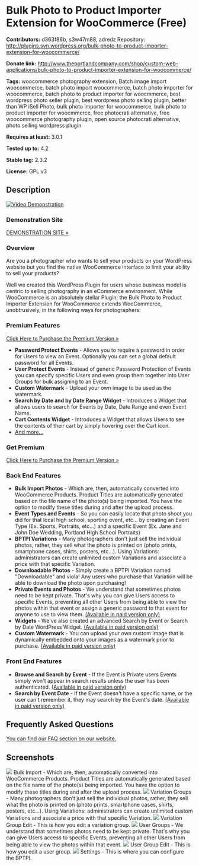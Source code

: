 # Bulk Photo to Product Importer Extension for WooCommerce (Free) #
**Contributors:** d363f86b, s3w47m88, adredz
Repository: http://plugins.svn.wordpress.org/bulk-photo-to-product-importer-extension-for-woocommerce/

**Donate link:** http://www.theportlandcompany.com/shop/custom-web-applications/bulk-photo-to-product-importer-extension-for-woocommerce/

**Tags:** woocommerce photography extension, Batch image import woocommerce, batch photo import woocommerce, batch photo importer for woocommerce, batch photo to product importer for woocmmerce, best wordpress photo seller plugin, best wordpress photo selling plugin, better than WP iSell Photo, bulk photo importer for woocommerce, bulk photo to product importer for woocmmerce, free photocrati alternative, free woocommerce photography plugin, open source photocrati alternative, photo selling wordpress plugin

**Requires at least:** 3.0.1

**Tested up to:** 4.2

**Stable tag:** 2.3.2

**License:** GPL v3

## Description ##
[![Video Demonstration](http://www.theportlandcompany.com/wp-content/uploads/2014/04/youtube-bptpi.png)](https://www.youtube.com/watch?v=l3kvxtgFmx4)

### Demonstration Site ###
[DEMONSTRATION SITE »](http://bptpi.theportlandcompany.com/wp-admin)

### Overview ###
Are you a photographer who wants to sell your products on your WordPress website but you find the native WooCommerce interface to limit your ability to sell your products?

Well we created this WordPress Plugin for users whose business model is centric to selling photography in an eCommerce environment. While WooCommerce is an absolutely stellar Plugin; the Bulk Photo to Product Importer Extension for WooCommerce extends WooCommerce, unobtrusively, in the following ways for photographers:

### Premium Features ###
[Click Here to Purchase the Premium Version »](http://www.theportlandcompany.com/shop/custom-web-applications/photo-to-product-importer-wordpress-plugin-for-woocommerce/)

* **Password Protect Events** - Allows you to require a password in order for Users to view an Event. Optionally you can set a global default password for all Events.
* **User Protect Events** - Instead of generic Password Protection of Events you can specify specific Users and even group them together into User Groups for bulk assigning to an Event.
* **Custom Watermark** - Upload your own image to be used as the watermark.
* **Search by Date and by Date Range Widget** - Introduces a Widget that allows users to search for Events by Date, Date Range and even Event Name.
* **Cart Contents Widget** - Introduces a Widget that allows Users to see the contents of their cart by simply hovering over the Cart icon.
* [And more...](http://www.theportlandcompany.com/shop/custom-web-applications/photo-to-product-importer-wordpress-plugin-for-woocommerce/)

### Get Premium ###
[Click Here to Purchase the Premium Version »](http://www.theportlandcompany.com/shop/custom-web-applications/photo-to-product-importer-wordpress-plugin-for-woocommerce/)


### Back End Features ###
* **Bulk Import Photos** - Which are, then, automatically converted into WooCommerce Products. Product Titles are automatically generated based on the file name of the photo(s) being imported. You have the option to modify these titles during and after the upload process.
* **Event Types and Events** - So you can easily locate that photo shoot you did for that local high school, sporting event, etc... by creating an Event Type (Ex. Sports, Portraits, etc...) and a specific Event (Ex. Jane and John Doe Wedding, Portland High School Portraits)
* **BPTPI Variations** - Many photographers don't just sell the individual photos, rather, they sell what the photo is printed on (photo prints, smartphone cases, shirts, posters, etc...). Using Variations: administrators can create unlimited custom Variations and associate a price with that specific Variation.
* **Downloadable Photos** - Simply create a BPTPI Variation named "Downloadable" and viola! Any users who purchase that Variation will be able to download the photo upon purchasing!
* **Private Events and Photos** - We understand that sometimes photos need to be kept private. That's why you can give Users access to specific Events, preventing all other Users from being able to view the photos within that event or assign a generic password to that event for anyone to use to view them. [(Available in paid version only)](http://www.theportlandcompany.com/shop/custom-web-applications/photo-to-product-importer-wordpress-plugin-for-woocommerce/)
* **Widgets** - We've also created an advanced Search by Event or Search by Date WordPress Widget. [(Available in paid version only)](http://www.theportlandcompany.com/shop/custom-web-applications/photo-to-product-importer-wordpress-plugin-for-woocommerce/)
* **Custom Watermark** - You can upload your own custom image that is dynamically embedded onto your images as a watermark prior to purchase. [(Available in paid version only)](http://www.theportlandcompany.com/shop/custom-web-applications/photo-to-product-importer-wordpress-plugin-for-woocommerce/)

### Front End Features ###
* **Browse and Search by Event** - If the Event is Private users Events simply won't appear in search results unless the user has been authenticated. [(Available in paid version only)](http://www.theportlandcompany.com/shop/custom-web-applications/photo-to-product-importer-wordpress-plugin-for-woocommerce/)
* **Search by Event Date** - If the Event doesn't have a specific name, or the user can't remember it, they may search by the Event's date. [(Available in paid version only)](http://www.theportlandcompany.com/shop/custom-web-applications/photo-to-product-importer-wordpress-plugin-for-woocommerce/)

## Frequently Asked Questions ##
[You can find our FAQ section on our website.](http://www.theportlandcompany.com/2013/08/photo-to-product-importer-extension-for-woocommerce-documentation/)

## Screenshots ##
![](http://www.theportlandcompany.com/wp-content/uploads/2014/04/screenshot-12.png)
Bulk Import - Which are, then, automatically converted into WooCommerce Products. Product Titles are automatically generated based on the file name of the photo(s) being imported. You have the option to modify these titles during and after the upload process.
![](http://www.theportlandcompany.com/wp-content/uploads/2014/04/screenshot-22.png)
Variation Groups - Many photographers don't just sell the individual photos, rather, they sell what the photo is printed on (photo prints, smartphone cases, shirts, posters, etc...). Using Variations: administrators can create unlimited custom Variations and associate a price with that specific Variation.
![](http://www.theportlandcompany.com/wp-content/uploads/2014/04/screenshot-32.png)
Variation Group Edit - This is how you edit a variation group.
![](http://www.theportlandcompany.com/wp-content/uploads/2014/04/screenshot-42.png)
User Groups - We understand that sometimes photos need to be kept private. That's why you can give Users access to specific Events, preventing all other Users from being able to view the photos within that event.
![](http://www.theportlandcompany.com/wp-content/uploads/2014/04/screenshot-51.png)
User Group Edit - This is how you edit a user group.
![](http://www.theportlandcompany.com/wp-content/uploads/2014/04/screenshot-61.png)
Settings - This is where you can configure the BPTPI.
